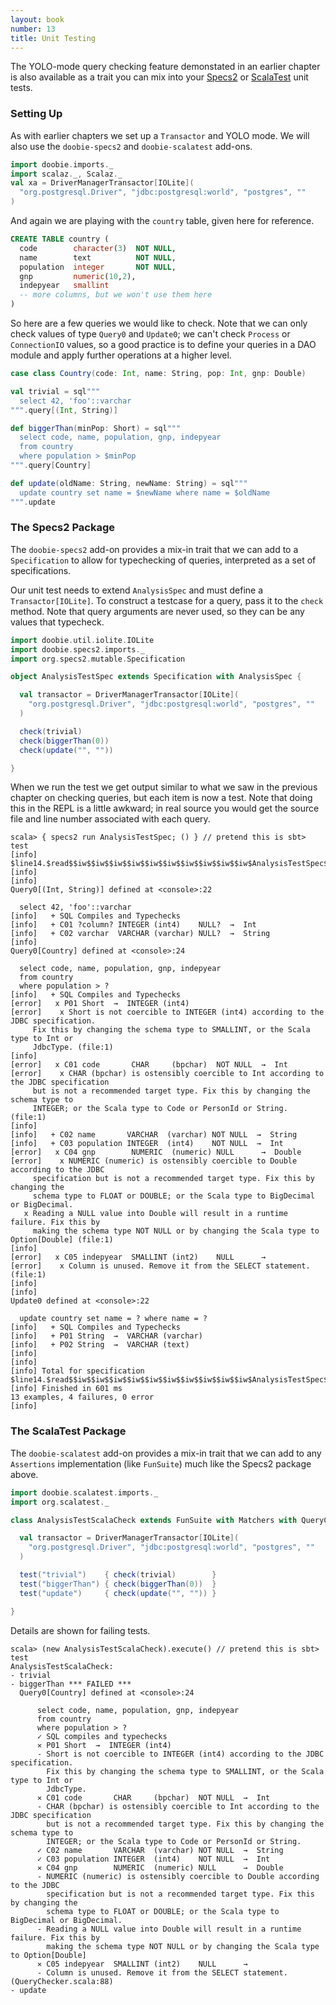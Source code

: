 ```yaml
---
layout: book
number: 13
title: Unit Testing
---
```


The YOLO-mode query checking feature demonstated in an earlier chapter is also available as a trait you can mix into your [Specs2](http://etorreborre.github.io/specs2/) or [ScalaTest](http://www.scalatest.org/) unit tests.

### Setting Up

As with earlier chapters we set up a `Transactor` and YOLO mode. We will also use the `doobie-specs2` and `doobie-scalatest` add-ons.

```scala
import doobie.imports._
import scalaz._, Scalaz._
val xa = DriverManagerTransactor[IOLite](
  "org.postgresql.Driver", "jdbc:postgresql:world", "postgres", ""
)
```

And again we are playing with the `country` table, given here for reference.

```sql
CREATE TABLE country (
  code        character(3)  NOT NULL,
  name        text          NOT NULL,
  population  integer       NOT NULL,
  gnp         numeric(10,2),
  indepyear   smallint
  -- more columns, but we won't use them here
)
```

So here are a few queries we would like to check. Note that we can only check values of type `Query0` and `Update0`; we can't check `Process` or `ConnectionIO` values, so a good practice is to define your queries in a DAO module and apply further operations at a higher level.

```scala
case class Country(code: Int, name: String, pop: Int, gnp: Double)

val trivial = sql"""
  select 42, 'foo'::varchar
""".query[(Int, String)]

def biggerThan(minPop: Short) = sql"""
  select code, name, population, gnp, indepyear
  from country
  where population > $minPop
""".query[Country]

def update(oldName: String, newName: String) = sql"""
  update country set name = $newName where name = $oldName
""".update
```

### The Specs2 Package

The `doobie-specs2` add-on provides a mix-in trait that we can add to a `Specification` to allow for typechecking of queries, interpreted as a set of specifications.

Our unit test needs to extend `AnalysisSpec` and must define a `Transactor[IOLite]`. To construct a testcase for a query, pass it to the `check` method. Note that query arguments are never used, so they can be any values that typecheck.

```scala
import doobie.util.iolite.IOLite
import doobie.specs2.imports._
import org.specs2.mutable.Specification

object AnalysisTestSpec extends Specification with AnalysisSpec {

  val transactor = DriverManagerTransactor[IOLite](
    "org.postgresql.Driver", "jdbc:postgresql:world", "postgres", ""
  )

  check(trivial)
  check(biggerThan(0))
  check(update("", ""))

}
```

When we run the test we get output similar to what we saw in the previous chapter on checking queries, but each item is now a test. Note that doing this in the REPL is a little awkward; in real source you would get the source file and line number associated with each query.

```
scala> { specs2 run AnalysisTestSpec; () } // pretend this is sbt> test
[info] $line14.$read$$iw$$iw$$iw$$iw$$iw$$iw$$iw$$iw$$iw$$iw$AnalysisTestSpec$
[info] 
[info] 
Query0[(Int, String)] defined at <console>:22
  
  select 42, 'foo'::varchar
[info]   + SQL Compiles and Typechecks
[info]   + C01 ?column? INTEGER (int4)    NULL?  →  Int
[info]   + C02 varchar  VARCHAR (varchar) NULL?  →  String
[info] 
Query0[Country] defined at <console>:24
  
  select code, name, population, gnp, indepyear
  from country
  where population > ?
[info]   + SQL Compiles and Typechecks
[error]   x P01 Short  →  INTEGER (int4)
[error]    x Short is not coercible to INTEGER (int4) according to the JDBC specification.
     Fix this by changing the schema type to SMALLINT, or the Scala type to Int or
     JdbcType. (file:1)
[info] 
[error]   x C01 code       CHAR     (bpchar)  NOT NULL  →  Int
[error]    x CHAR (bpchar) is ostensibly coercible to Int according to the JDBC specification
     but is not a recommended target type. Fix this by changing the schema type to
     INTEGER; or the Scala type to Code or PersonId or String. (file:1)
[info] 
[info]   + C02 name       VARCHAR  (varchar) NOT NULL  →  String
[info]   + C03 population INTEGER  (int4)    NOT NULL  →  Int
[error]   x C04 gnp        NUMERIC  (numeric) NULL      →  Double
[error]    x NUMERIC (numeric) is ostensibly coercible to Double according to the JDBC
     specification but is not a recommended target type. Fix this by changing the
     schema type to FLOAT or DOUBLE; or the Scala type to BigDecimal or BigDecimal.
   x Reading a NULL value into Double will result in a runtime failure. Fix this by
     making the schema type NOT NULL or by changing the Scala type to Option[Double] (file:1)
[info] 
[error]   x C05 indepyear  SMALLINT (int2)    NULL      →  
[error]    x Column is unused. Remove it from the SELECT statement. (file:1)
[info] 
[info] 
Update0 defined at <console>:22
  
  update country set name = ? where name = ?
[info]   + SQL Compiles and Typechecks
[info]   + P01 String  →  VARCHAR (varchar)
[info]   + P02 String  →  VARCHAR (text)
[info] 
[info] 
[info] Total for specification $line14.$read$$iw$$iw$$iw$$iw$$iw$$iw$$iw$$iw$$iw$$iw$AnalysisTestSpec$
[info] Finished in 601 ms
13 examples, 4 failures, 0 error
[info] 
```

### The ScalaTest Package

The `doobie-scalatest` add-on provides a mix-in trait that we can add to any `Assertions` implementation (like `FunSuite`) much like the Specs2 package above.

```scala
import doobie.scalatest.imports._
import org.scalatest._

class AnalysisTestScalaCheck extends FunSuite with Matchers with QueryChecker {

  val transactor = DriverManagerTransactor[IOLite](
    "org.postgresql.Driver", "jdbc:postgresql:world", "postgres", ""
  )

  test("trivial")    { check(trivial)        }
  test("biggerThan") { check(biggerThan(0))  }
  test("update")     { check(update("", "")) }

}
```

Details are shown for failing tests.

```
scala> (new AnalysisTestScalaCheck).execute() // pretend this is sbt> test
AnalysisTestScalaCheck:
- trivial
- biggerThan *** FAILED ***
  Query0[Country] defined at <console>:24
  
      select code, name, population, gnp, indepyear
      from country
      where population > ?
      ✓ SQL compiles and typechecks
      ✕ P01 Short  →  INTEGER (int4)
      - Short is not coercible to INTEGER (int4) according to the JDBC specification.
        Fix this by changing the schema type to SMALLINT, or the Scala type to Int or
        JdbcType.
      ✕ C01 code       CHAR     (bpchar)  NOT NULL  →  Int
      - CHAR (bpchar) is ostensibly coercible to Int according to the JDBC specification
        but is not a recommended target type. Fix this by changing the schema type to
        INTEGER; or the Scala type to Code or PersonId or String.
      ✓ C02 name       VARCHAR  (varchar) NOT NULL  →  String
      ✓ C03 population INTEGER  (int4)    NOT NULL  →  Int
      ✕ C04 gnp        NUMERIC  (numeric) NULL      →  Double
      - NUMERIC (numeric) is ostensibly coercible to Double according to the JDBC
        specification but is not a recommended target type. Fix this by changing the
        schema type to FLOAT or DOUBLE; or the Scala type to BigDecimal or BigDecimal.
      - Reading a NULL value into Double will result in a runtime failure. Fix this by
        making the schema type NOT NULL or by changing the Scala type to Option[Double]
      ✕ C05 indepyear  SMALLINT (int2)    NULL      →  
      - Column is unused. Remove it from the SELECT statement. (QueryChecker.scala:88)
- update
```
